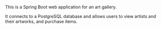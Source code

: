 This is a Spring Boot web application for an art gallery.

It connects to a PostgreSQL database and allows users to view artists and their artworks, and purchase items.

